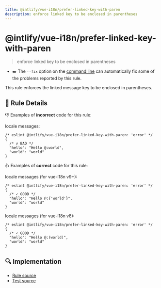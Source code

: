 ```yaml
---
title: @intlify/vue-i18n/prefer-linked-key-with-paren
description: enforce linked key to be enclosed in parentheses
---
```

# @intlify/vue-i18n/prefer-linked-key-with-paren

> enforce linked key to be enclosed in parentheses

- :black_nib:️ The `--fix` option on the [command line](http://eslint.org/docs/user-guide/command-line-interface#fix) can automatically fix some of the problems reported by this rule.

This rule enforces the linked message key to be enclosed in parentheses.

## :book: Rule Details

:-1: Examples of **incorrect** code for this rule:

locale messages:

<eslint-code-block fix language="json">

```json5
/* eslint @intlify/vue-i18n/prefer-linked-key-with-paren: 'error' */
{
  /* ✗ BAD */
  "hello": "Hello @:world",
  "world": "world"
}
```

</eslint-code-block>

:+1: Examples of **correct** code for this rule:

locale messages (for vue-i18n v9+):

<eslint-code-block fix message-syntax-version="^9" language="json">

```json5
/* eslint @intlify/vue-i18n/prefer-linked-key-with-paren: 'error' */
{
  /* ✓ GOOD */
  "hello": "Hello @:{'world'}",
  "world": "world"
}
```

</eslint-code-block>

locale messages (for vue-i18n v8):

<eslint-code-block fix message-syntax-version="^8" language="json">

```json5
/* eslint @intlify/vue-i18n/prefer-linked-key-with-paren: 'error' */
{
  /* ✓ GOOD */
  "hello": "Hello @:(world)",
  "world": "world"
}
```

</eslint-code-block>

## :mag: Implementation

- [Rule source](https://github.com/intlify/eslint-plugin-vue-i18n/blob/master/lib/rules/prefer-linked-key-with-paren.ts)
- [Test source](https://github.com/intlify/eslint-plugin-vue-i18n/tree/master/tests/lib/rules/prefer-linked-key-with-paren.ts)
